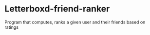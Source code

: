 # Letterboxd-friend-ranker
Program that computes, ranks a given user and their friends based on ratings
